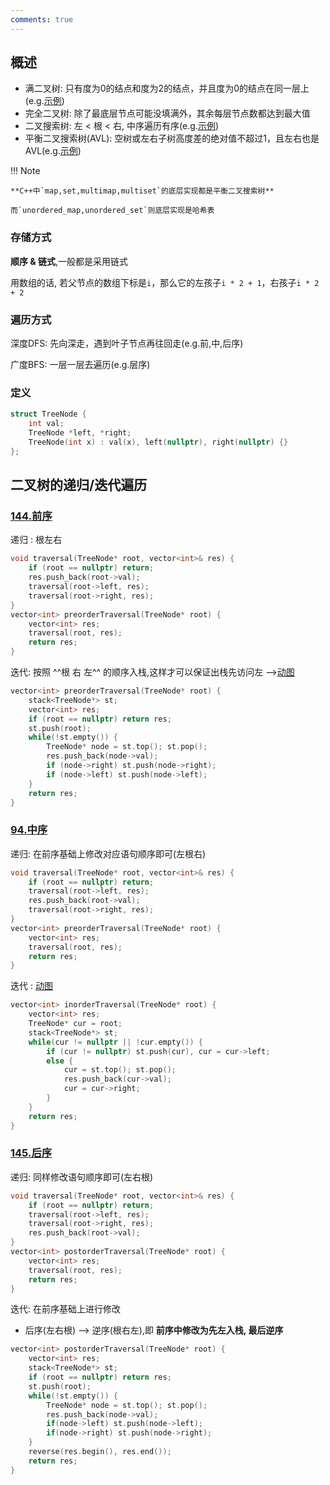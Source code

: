 ```yaml
---
comments: true
---
```


## 概述

- 满二叉树: 只有度为0的结点和度为2的结点，并且度为0的结点在同一层上(e.g.[示例](https://code-thinking-1253855093.file.myqcloud.com/pics/20200806185805576.png))
- 完全二叉树: 除了最底层节点可能没填满外，其余每层节点数都达到最大值
- 二叉搜索树: 左 < 根 < 右, 中序遍历有序(e.g.[示例](https://code-thinking-1253855093.file.myqcloud.com/pics/20200806190304693.png))
- 平衡二叉搜索树(AVL): 空树或左右子树高度差的绝对值不超过1，且左右也是AVL(e.g.[示例](https://code-thinking-1253855093.file.myqcloud.com/pics/20200806190511967.png))

!!! Note

    **C++中`map,set,multimap,multiset`的底层实现都是平衡二叉搜索树**

    而`unordered_map,unordered_set`则底层实现是哈希表

### 存储方式

**顺序 & 链式**,一般都是采用链式

用数组的话, 若父节点的数组下标是`i`，那么它的左孩子`i * 2 + 1`，右孩子`i * 2 + 2`

### 遍历方式

深度DFS: 先向深走，遇到叶子节点再往回走(e.g.前,中,后序)

广度BFS: 一层一层去遍历(e.g.层序)

### 定义

```c++ linenums="1"
struct TreeNode {
    int val;
    TreeNode *left, *right;
    TreeNode(int x) : val(x), left(nullptr), right(nullptr) {}
};
```

## 二叉树的递归/迭代遍历

### [144.前序](https://leetcode.cn/problems/binary-tree-preorder-traversal/)

递归 : 根左右
```c++ linenums="1"
void traversal(TreeNode* root, vector<int>& res) {
    if (root == nullptr) return;
    res.push_back(root->val);
    traversal(root->left, res);
    traversal(root->right, res);
}
vector<int> preorderTraversal(TreeNode* root) {
    vector<int> res;
    traversal(root, res);
    return res;
}
```

迭代: 按照 ^^根 右 左^^ 的顺序入栈,这样才可以保证出栈先访问左 -->[动图](https://code-thinking.cdn.bcebos.com/gifs/%E4%BA%8C%E5%8F%89%E6%A0%91%E5%89%8D%E5%BA%8F%E9%81%8D%E5%8E%86%EF%BC%88%E8%BF%AD%E4%BB%A3%E6%B3%95%EF%BC%89.gif)
```c++ linenums="1"
vector<int> preorderTraversal(TreeNode* root) {
    stack<TreeNode*> st;
    vector<int> res;
    if (root == nullptr) return res;
    st.push(root);
    while(!st.empty()) {
        TreeNode* node = st.top(); st.pop();
        res.push_back(node->val);
        if (node->right) st.push(node->right);
        if (node->left) st.push(node->left);
    }
    return res;
}
```

### [94.中序](https://leetcode.cn/problems/binary-tree-inorder-traversal/)

递归: 在前序基础上修改对应语句顺序即可(左根右)
```c++ linenums="1"
void traversal(TreeNode* root, vector<int>& res) {
    if (root == nullptr) return;
    traversal(root->left, res);
    res.push_back(root->val);
    traversal(root->right, res);
}
vector<int> preorderTraversal(TreeNode* root) {
    vector<int> res;
    traversal(root, res);
    return res;
}
```

迭代 : [动图](https://code-thinking.cdn.bcebos.com/gifs/%E4%BA%8C%E5%8F%89%E6%A0%91%E4%B8%AD%E5%BA%8F%E9%81%8D%E5%8E%86%EF%BC%88%E8%BF%AD%E4%BB%A3%E6%B3%95%EF%BC%89.gif)
```c++ linenums="1"
vector<int> inorderTraversal(TreeNode* root) {
    vector<int> res;
    TreeNode* cur = root;
    stack<TreeNode*> st;
    while(cur != nullptr || !cur.empty()) {
        if (cur != nullptr) st.push(cur), cur = cur->left;
        else {
            cur = st.top(); st.pop();
            res.push_back(cur->val);
            cur = cur->right;
        }
    }
    return res;
}
```

### [145.后序](https://leetcode.cn/problems/binary-tree-postorder-traversal/)

递归: 同样修改语句顺序即可(左右根)
```c++ linenums="1"
void traversal(TreeNode* root, vector<int>& res) {
    if (root == nullptr) return;
    traversal(root->left, res);
    traversal(root->right, res);
    res.push_back(root->val);
}
vector<int> postorderTraversal(TreeNode* root) {
    vector<int> res;
    traversal(root, res);
    return res;
}
```

迭代: 在前序基础上进行修改

- 后序(左右根) --> 逆序(根右左),即 **前序中修改为先左入栈, 最后逆序** 
```c++ linenums="1"
vector<int> postorderTraversal(TreeNode* root) {
    vector<int> res;
    stack<TreeNode*> st;
    if (root == nullptr) return res;
    st.push(root);
    while(!st.empty()) {
        TreeNode* node = st.top(); st.pop();
        res.push_back(node->val);
        if(node->left) st.push(node->left);
        if(node->right) st.push(node->right);
    }
    reverse(res.begin(), res.end());
    return res;
}
```